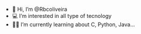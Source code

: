 - 💙 Hi, I’m @Rbcoliveira
- 💻 I’m interested in all type of tecnology
- 🧑‍🎓 I’m currently learning about C, Python, Java...

<!---
Rbcoliveira/Rbcoliveira is a ✨ special ✨ repository because its `README.md` (this file) appears on your GitHub profile.
You can click the Preview link to take a look at your changes.
--->
